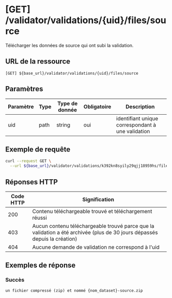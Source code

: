# [GET] /validator/validations/{uid}/files/source <!-- {docsify-ignore-all} -->

Télécharger les données de source qui ont subi la validation.

## URL de la ressource

`[GET] ${base_url}/validator/validations/{uid}/files/source`

## Paramètres

| Paramètre | Type | Type de donnée | Obligatoire | Description                                       |
| --------- | ---- | -------------- | ----------- | ------------------------------------------------- |
| uid       | path | string         | oui         | identifiant unique correspondant à une validation |

## Exemple de requête

```bash
curl --request GET \
  --url ${base_url}/validator/validations/k392kn8syily29qjj18959hs/files/source
```

## Réponses HTTP

| Code HTTP | Signification                                                                                                             |
| --------- | ------------------------------------------------------------------------------------------------------------------------- |
| 200       | Contenu téléchargeable trouvé et téléchargement réussi                                                                    |
| 403       | Aucun contenu téléchargeable trouvé parce que la validation a été archivée (plus de 30 jours dépassés depuis la création) |
| 404       | Aucune demande de validation ne correspond à l'uid                                                                        |

## Exemples de réponse

### Succès

```
un fichier compressé (zip) et nommé {nom_dataset}-source.zip
```
